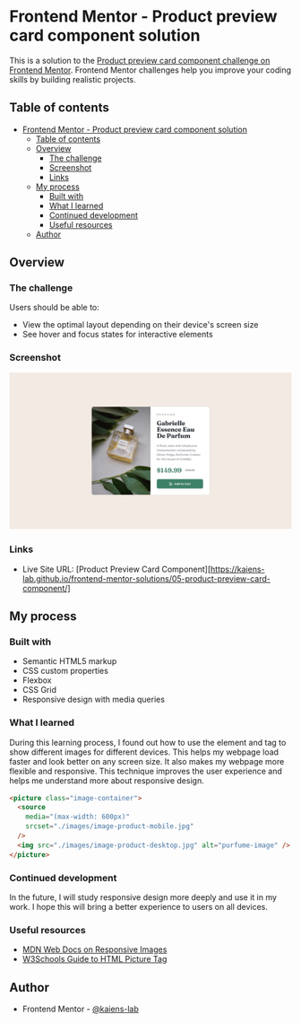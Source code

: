 # Frontend Mentor - Product preview card component solution

This is a solution to the [Product preview card component challenge on Frontend Mentor](https://www.frontendmentor.io/challenges/product-preview-card-component-GO7UmttRfa). Frontend Mentor challenges help you improve your coding skills by building realistic projects.

## Table of contents

- [Frontend Mentor - Product preview card component solution](#frontend-mentor---product-preview-card-component-solution)
  - [Table of contents](#table-of-contents)
  - [Overview](#overview)
    - [The challenge](#the-challenge)
    - [Screenshot](#screenshot)
    - [Links](#links)
  - [My process](#my-process)
    - [Built with](#built-with)
    - [What I learned](#what-i-learned)
    - [Continued development](#continued-development)
    - [Useful resources](#useful-resources)
  - [Author](#author)

## Overview

### The challenge

Users should be able to:

- View the optimal layout depending on their device's screen size
- See hover and focus states for interactive elements

### Screenshot

![](./design/desktop-design.jpg)

### Links

- Live Site URL: [Product Preview Card Component][https://kaiens-lab.github.io/frontend-mentor-solutions/05-product-preview-card-component/]

## My process

### Built with

- Semantic HTML5 markup
- CSS custom properties
- Flexbox
- CSS Grid
- Responsive design with media queries

### What I learned

During this learning process, I found out how to use the <picture> element and <source> tag to show different images for different devices. This helps my webpage load faster and look better on any screen size. It also makes my webpage more flexible and responsive. This technique improves the user experience and helps me understand more about responsive design.

```html
<picture class="image-container">
  <source
    media="(max-width: 600px)"
    srcset="./images/image-product-mobile.jpg"
  />
  <img src="./images/image-product-desktop.jpg" alt="purfume-image" />
</picture>
```

### Continued development

In the future, I will study responsive design more deeply and use it in my work. I hope this will bring a better experience to users on all devices.

### Useful resources

- [MDN Web Docs on Responsive Images](https://developer.mozilla.org/en-US/docs/Learn/HTML/Multimedia_and_embedding/Responsive_images)
- [W3Schools Guide to HTML Picture Tag](https://www.w3schools.com/html/html_images_picture.asp)

## Author

- Frontend Mentor - [@kaiens-lab](https://www.frontendmentor.io/profile/kaiens-lab)
